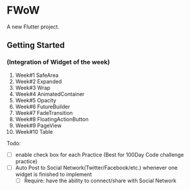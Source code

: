 # FWoW

A new Flutter project.

## Getting Started

###  (Integration of Widget of the week)

1. Week#1 SafeArea 
2. Week#2 Expanded
3. Week#3 Wrap
4. Week#4 AnimatedContainer
5. Week#5 Opacity
6. Week#6 FutureBuilder
7. Week#7 FadeTransition
8. Week#8 FloatingActionButton
9. Week#9 PageView 
10. Week#10 Table

Todo:

- [ ] enable check box for each Practice (Best for 100Day Code challenge practice)
- [ ] Auto Post to Social Network(Twitter/Facebook/etc.) whenever one widget is finished to implement 
  - [ ] Require: have the ability to connect/share with Social Network